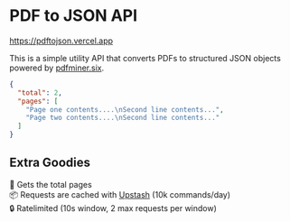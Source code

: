 # PDF to JSON API

https://pdftojson.vercel.app

This is a simple utility API that converts PDFs to structured JSON objects powered by [pdfminer.six](https://github.com/pdfminer/pdfminer.six).

```json
{
  "total": 2,
  "pages": [
    "Page one contents....\nSecond line contents...",
    "Page two contents....\nSecond line contents..."
  ]
}
```

## Extra Goodies

<div>📄 Gets the total pages</div>
<div>📦 Requests are cached with <a href="https://upstash.com">Upstash</a> (10k commands/day)</div>
<div>🔒 Ratelimited (10s window, 2 max requests per window)</div>
